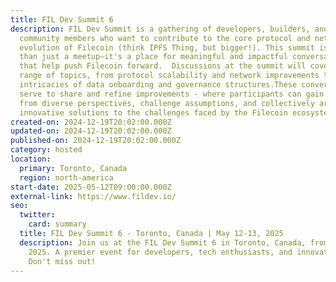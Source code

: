 ```yaml
---
title: FIL Dev Summit 6
description: FIL Dev Summit is a gathering of developers, builders, and engaged
  community members who want to contribute to the core protocol and network
  evolution of Filecoin (think IPFS Thing, but bigger!). This summit is more
  than just a meetup—it's a place for meaningful and impactful conversations
  that help push Filecoin forward.  Discussions at the summit will cover a wide
  range of topics, from protocol scalability and network improvements to the
  intricacies of data onboarding and governance structures.These conversations
  serve to share and refine improvements - where participants can gain insights
  from diverse perspectives, challenge assumptions, and collectively arrive at
  innovative solutions to the challenges faced by the Filecoin ecosystem.
created-on: 2024-12-19T20:02:00.000Z
updated-on: 2024-12-19T20:02:00.000Z
published-on: 2024-12-19T20:02:00.000Z
category: hosted
location:
  primary: Toronto, Canada
  region: north-america
start-date: 2025-05-12T09:00:00.000Z
external-link: https://www.fildev.io/
seo:
  twitter:
    card: summary
  title: FIL Dev Summit 6 - Toronto, Canada | May 12-13, 2025
  description: Join us at the FIL Dev Summit 6 in Toronto, Canada, from May 12-13,
    2025. A premier event for developers, tech enthusiasts, and innovators.
    Don't miss out!
---
```


